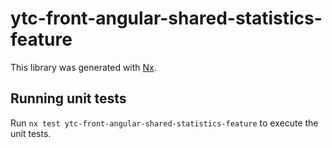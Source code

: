 # ytc-front-angular-shared-statistics-feature

This library was generated with [Nx](https://nx.dev).

## Running unit tests

Run `nx test ytc-front-angular-shared-statistics-feature` to execute the unit tests.
